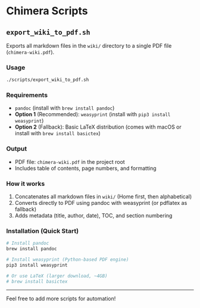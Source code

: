 # Chimera Scripts

## `export_wiki_to_pdf.sh`

Exports all markdown files in the `wiki/` directory to a single PDF file (`chimera-wiki.pdf`).

### Usage

```bash
./scripts/export_wiki_to_pdf.sh
```

### Requirements
- `pandoc` (install with `brew install pandoc`)
- **Option 1** (Recommended): `weasyprint` (install with `pip3 install weasyprint`)
- **Option 2** (Fallback): Basic LaTeX distribution (comes with macOS or install with `brew install basictex`)

### Output
- PDF file: `chimera-wiki.pdf` in the project root
- Includes table of contents, page numbers, and formatting

### How it works
1. Concatenates all markdown files in `wiki/` (Home first, then alphabetical)
2. Converts directly to PDF using pandoc with weasyprint (or pdflatex as fallback)
3. Adds metadata (title, author, date), TOC, and section numbering

### Installation (Quick Start)

```bash
# Install pandoc
brew install pandoc

# Install weasyprint (Python-based PDF engine)
pip3 install weasyprint

# Or use LaTeX (larger download, ~4GB)
# brew install basictex
```

---

Feel free to add more scripts for automation!

